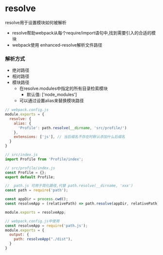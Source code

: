 # resolve
resolve用于设置模块如何被解析
 - resolve帮助webpack从每个require/import语句中,找到需要引入的合适的模块
 - webpack使用 enhanced-resolve解析文件路径

### 解析方式
 - 绝对路径
 - 相对路径
 - 模块路径
    - 在resolve.modules中指定的所有目录检索模块
      - 默认值: \['node_modules']
    -  可以通过设置alias来替换模块路径

```js
// webpack.config.js
module.exports = {
  resolve: {
    alias: {
      'Profile': path.resolve(__dirname, 'src/profile/')
    },
    extensions: ['js'], // 当后缀名不存在时默认添加什么后缀名
  }
}

// src/index.js
import Profile from 'Profile/index';

// src/profile/index.js
const Profile = {};
export default Profile;
```


```js
//  path.js 可用于简化路径,代替 path.resolve(__dirname, 'xxx')
const path = require('path');

const appDir = process.cwd();
const resolveApp = (relativePath) => path.resolve(appDir, relativePath);

module.exports = resolveApp;

// webpack.config.js中使用
const resolveApp = require('path.js');
module.exports = {
  output: {
    path: resolveApp("./dist"),
  }
}
```